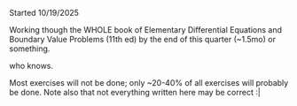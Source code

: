 Started 10/19/2025

Working though the WHOLE book of 
Elementary Differential Equations and Boundary Value Problems (11th ed)
by the end of this quarter (~1.5mo) or something.

who knows.


Most exercises will not be done; only ~20-40% of all exercises will probably be done. Note also that not everything written here may be correct :|